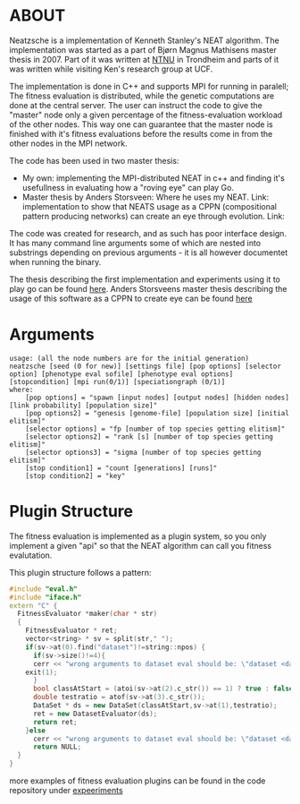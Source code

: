 # ABOUT
Neatzsche is a implementation of Kenneth Stanley's NEAT algorithm.
The implementation was started as a part of Bjørn Magnus Mathisens
master thesis in 2007. Part of it was written at [NTNU](http://www.ntnu.com)
in Trondheim and parts of it was written while visiting Ken's research
group at UCF.

The implementation is done in C++ and supports MPI for running in
paralell; The fitness evaluation is distributed, while the genetic
computations are done at the central server. The user can instruct the
code to give the "master" node only a given percentage of the
fitness-evaluation workload of the other nodes. This way one can
guarantee that the master node is finished with it's fitness
evaluations before the results come in from the other nodes in the MPI network.

The code has been used in two master thesis:
* My own: implementing the MPI-distributed NEAT in c++ and finding
it's usefullness in evaluating how a "roving eye" can play Go.
* Master thesis by Anders Storsveen: Where he uses my NEAT. Link:
  implementation to show that NEATS usage as a CPPN (compositional
  pattern producing networks) can create an eye through evolution. Link:


The code was created for research, and as such has poor interface
design. It has many command line arguments some of which are nested
into substrings depending on previous arguments - it is all however
documentet when running the binary.

The thesis describing the first implementation and experiments using
it to play go can be found
[here](https://raw2.github.com/epichub/neatzsche/doc/roving-eye-master.pdf). Anders
Storsveens master thesis describing the usage of this software as a
CPPN to create eye can be found [here](https://raw2.github.com/epichub/neatzsche/doc/cppn-master.pdf)

# Arguments

	usage: (all the node numbers are for the initial generation) 
	neatzsche [seed (0 for new)] [settings file] [pop options] [selector option] [phenotype eval sofile] [phenotype eval options] [stopcondition] [mpi run(0/1)] [speciationgraph (0/1)]
	where:
		[pop options] = "spawn [input nodes] [output nodes] [hidden nodes] [link probability] [population size]"
		[pop options2] = "genesis [genome-file] [population size] [initial elitism]"
		[selector options] = "fp [number of top species getting elitism]"
		[selector options2] = "rank [s] [number of top species getting elitism]"
		[selector options3] = "sigma [number of top species getting elitism]"
		[stop condition1] = "count [generations] [runs]"
		[stop condition2] = "key"

	
# Plugin Structure

The fitness evaluation is implemented as a plugin system, so you only
implement a given "api" so that the NEAT algorithm can call you
fitness evalutation.

This plugin structure follows a pattern:
```c++
#include "eval.h"
#include "iface.h"
extern "C" {
  FitnessEvaluator *maker(char * str)
  {
    FitnessEvaluator * ret;
    vector<string> * sv = split(str," ");
    if(sv->at(0).find("dataset")!=string::npos) {
      if(sv->size()!=4){
      cerr << "wrong arguments to dataset eval should be: \"dataset <datasetfile> [classification at start[0/1]] [testration]\"" << endl;
	exit(1);
      }
      bool classAtStart = (atoi(sv->at(2).c_str()) == 1) ? true : false;
      double testratio = atof(sv->at(3).c_str());
      DataSet * ds = new DataSet(classAtStart,sv->at(1),testratio);
      ret = new DatasetEvaluator(ds);
      return ret;
    }else
      cerr << "wrong arguments to dataset eval should be: \"dataset <datasetfile> [classification at start[0/1]] [testration]\"" << endl;
      return NULL;
  }
}
```

more examples of fitness evaluation plugins can be found in the code
repository under [expeeriments](https://github.com/epichub/neatzsche/tree/master/experiments)
